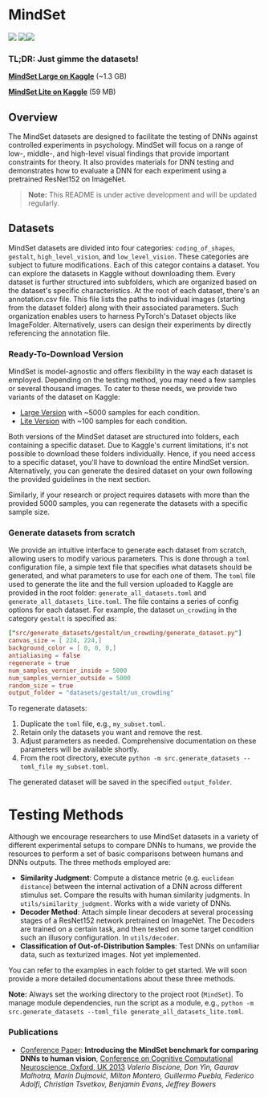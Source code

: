 # MindSet
![](https://i.ibb.co/pvTVHKw/0-05254-67.png)     ![](https://i.ibb.co/4SvMvCt/28.png)![](https://i.ibb.co/9N4YVxF/c-0.png)


### TL;DR: Just gimme the datasets!
**[MindSet Large on Kaggle](https://www.kaggle.com/datasets/valerio1988/mindset)** (~1.3 GB)


**[MindSet Lite on Kaggle](https://www.kaggle.com/datasets/valerio1988/mindset-lite)**  (59 MB)


## Overview
The MindSet datasets are designed to facilitate the testing of DNNs against controlled experiments in psychology. MindSet will focus on a range of low-, middle-, and high-level visual findings that provide important constraints for theory. It also provides materials for DNN testing and demonstrates how to evaluate a DNN for each experiment using a pretrained ResNet152 on ImageNet.

> **Note:** This README is under active development and will be updated regularly.


<!-- [Generalisation in Mind and Machine, Bristol University, UK](https://mindandmachine.blogs.bristol.ac.uk/) -->

## Datasets

MindSet datasets are divided into four categories: `coding_of_shapes`, `gestalt`, `high_level_vision`, and `low_level_vision`. These categories are subject to future modifications. Each of this categor contains a dataset. You can explore the datasets in Kaggle without downloading them. 
Every dataset is further structured into subfolders, which are organized based on the dataset's specific characteristics. At the root of each dataset, there's an annotation.csv file. This file lists the paths to individual images (starting from the dataset folder) along with their associated parameters. Such organization enables users to harness PyTorch's Dataset objects like ImageFolder. Alternatively, users can design their experiments by directly referencing the annotation file.

### Ready-To-Download Version

MindSet is model-agnostic and offers flexibility in the way each dataset is employed. Depending on the testing method, you may need a few samples or several thousand images. To cater to these needs, we provide two variants of the dataset on Kaggle:

- [Large Version](https://www.kaggle.com/datasets/valerio1988/mindset) with ~5000 samples for each condition.
- [Lite Version](https://www.kaggle.com/datasets/valerio1988/mindset-lite) with ~100 samples for each condition.


Both versions of the MindSet dataset are structured into folders, each containing a specific dataset. Due to Kaggle's current limitations, it's not possible to download these folders individually. Hence, if you need access to a specific dataset, you'll have to download the entire MindSet version. Alternatively, you can generate the desired dataset on your own following the provided guidelines in the next section.

Similarly, if your research or project requires datasets with more than the provided 5000 samples, you can regenerate the datasets with a specific sample size. 

### Generate datasets from scratch
We provide an intuitive interface to generate each dataset from scratch, allowing users to modify various parameters. This is done through a `toml` configuration file, a simple text file that specifies what datasets should be generated, and what parameters to use for each one of them. The `toml` file used to generate the lite and the full version uploaded to Kaggle are provided in the root folder: `generate_all_datasets.toml` and `generate_all_datasets_lite.toml`.
The file contains a series of config options for each dataset. For example, the dataset `un_crowding` in the category `gestalt` is specified as: 
```toml
["src/generate_datasets/gestalt/un_crowding/generate_dataset.py"]
canvas_size = [ 224, 224,]
background_color = [ 0, 0, 0,]
antialiasing = false
regenerate = true
num_samples_vernier_inside = 5000
num_samples_vernier_outside = 5000
random_size = true
output_folder = "datasets/gestalt/un_crowding"
```

To regenerate datasets:

1. Duplicate the `toml` file, e.g., `my_subset.toml`.
2. Retain only the datasets you want and remove the rest.
3. Adjust parameters as needed. Comprehensive documentation on these parameters will be available shortly.
4. From the root directory, execute `python -m src.generate_datasets --toml_file my_subset.toml`.

The generated dataset will be saved in the specified `output_folder`.


 


# Testing Methods
Although we encourage researchers to use MindSet datasets in a variety of different experimental setups to compare DNNs to humans, we provide the resources to perform a set of basic comparisons between humans and DNNs outputs.
The three methods employed are: 


- **Similarity Judgment**: Compute a distance metric (e.g. `euclidean distance`) between the internal activation of a DNN across different stimulus set. Compare the results with human similarity judgments. In `utils/similarity_judgment`. Works with a wide variety of DNNs. 
- **Decoder Method**: Attach simple linear decoders at several processing stages of a ResNet152 network pretrained on ImageNet. The Decoders are trained on a certain task, and then tested on some target condition such an illusory configuration. In `utils/decoder`. 
- **Classification of Out-of-Distribution Samples**: Test DNNs on unfamiliar data, such as texturized images. Not yet implemented.

You can refer to the examples in each folder to get started. We will soon provide a more detailed documentations about these three methods. 

<!-- - [Similarity Judgment](https://github.com/ValerioB88/mind-set/tree/master/src/utils/similarity_judgment)
- [Decoder Approach](https://github.com/ValerioB88/mind-set/tree/master/src/utils/decoder) -->

**Note:** Always set the working directory to the project root (`MindSet`). To manage module dependencies, run the script as a module, e.g., `python -m src.generate_datasets --toml_file generate_all_datasets_lite.toml`.


### Publications 
- [Conference Paper](https://psyarxiv.com/cneyp/): **Introducing the MindSet benchmark for comparing DNNs to human vision**, [Conference on Cognitive Computational Neuroscience, Oxford, UK 2013](https://2023.ccneuro.org/view_paper.php?PaperNum=1127)
_Valerio Biscione, Don Yin, Gaurav Malhotra, Marin Dujmović, Milton Montero, Guillermo Puebla, Federico Adolfi, Christian Tsvetkov, Benjamin Evans, Jeffrey Bowers_
